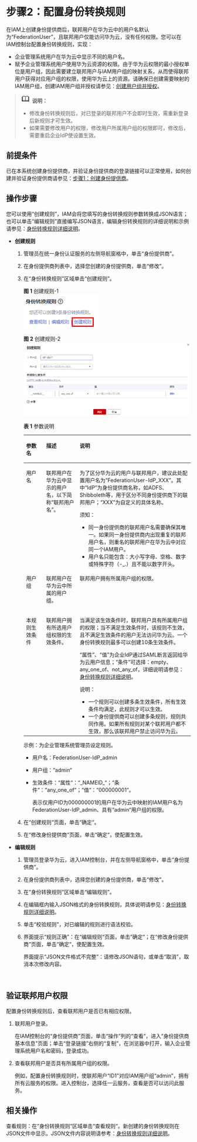 # 步骤2：配置身份转换规则<a name="iam_08_0004"></a>

在IAM上创建身份提供商后，联邦用户在华为云中的用户名默认为“FederationUser”，且联邦用户仅能访问华为云，没有任何权限。您可以在IAM控制台配置身份转换规则，实现：

-   企业管理系统用户在华为云中显示不同的用户名。
-   赋予企业管理系统用户使用华为云资源的权限。由于华为云权限的最小授权单位是用户组，因此需要建立联邦用户与IAM用户组的映射关系，从而使得联邦用户获得对应用户组的权限，使用华为云上的资源。请确保已创建需要映射的IAM用户组，创建IAM用户组并授权请参见：[创建用户组并授权](创建用户组并授权.md)。

>![](public_sys-resources/icon-note.gif) **说明：** 
>-   修改身份转换规则后，对已登录的联邦用户不会即时生效，需重新登录后新规则才可生效。
>-   如果需要修改用户的权限，修改用户所属用户组的权限即可，修改后，需要重启企业IdP使设置生效。

## 前提条件<a name="section52965331"></a>

已在本系统创建身份提供商，并验证身份提供商的登录链接可以正常使用，如何创建并验证身份提供商请参见：[步骤1：创建身份提供商](步骤1-创建身份提供商.md)。

## 操作步骤<a name="zh-cn_topic_0175818756_section49143529"></a>

您可以使用“创建规则”，IAM会将您填写的身份转换规则参数转换成JSON语言；也可以单击“编辑规则”直接编写JSON语言，编辑身份转换规则的详细说明和示例请参见：[身份转换规则详细说明](身份转换规则详细说明.md)。

-   **创建规则**
    1.  管理员在统一身份认证服务的左侧导航窗格中，单击“身份提供商”。
    2.  在身份提供商列表中，选择您创建的身份提供商，单击“修改”。
    3.  在“身份转换规则”区域单击“创建规则”。

        **图 1**  创建规则-1<a name="fig351319915592"></a>  
        ![](figures/创建规则-1.png "创建规则-1")

        **图 2**  创建规则-2<a name="fig44508499581"></a>  
        ![](figures/创建规则-2.png "创建规则-2")

        **表 1**  参数说明

        <a name="table14452194925816"></a>
        <table><thead align="left"><tr id="row1545012496582"><th class="cellrowborder" valign="top" width="12%" id="mcps1.2.4.1.1"><p id="p12450249115814"><a name="p12450249115814"></a><a name="p12450249115814"></a>参数名</p>
        </th>
        <th class="cellrowborder" valign="top" width="20%" id="mcps1.2.4.1.2"><p id="p6450174913580"><a name="p6450174913580"></a><a name="p6450174913580"></a>描述</p>
        </th>
        <th class="cellrowborder" valign="top" width="68%" id="mcps1.2.4.1.3"><p id="p19450164965813"><a name="p19450164965813"></a><a name="p19450164965813"></a>说明</p>
        </th>
        </tr>
        </thead>
        <tbody><tr id="row345118496586"><td class="cellrowborder" valign="top" width="12%" headers="mcps1.2.4.1.1 "><p id="p1445054905813"><a name="p1445054905813"></a><a name="p1445054905813"></a>用户名</p>
        </td>
        <td class="cellrowborder" valign="top" width="20%" headers="mcps1.2.4.1.2 "><p id="p134501649125817"><a name="p134501649125817"></a><a name="p134501649125817"></a>联邦用户在<span>华为云</span>中显示的用户名，以下简称“联邦用户名”。</p>
        </td>
        <td class="cellrowborder" valign="top" width="68%" headers="mcps1.2.4.1.3 "><p id="p1245054915584"><a name="p1245054915584"></a><a name="p1245054915584"></a>为了区分<span>华为云</span>的用户与联邦用户，建议此处配置用户名为“FederationUser-IdP<em id="i134501449195818"><a name="i134501449195818"></a><a name="i134501449195818"></a>_</em>XXX”。其中“IdP”为身份提供商名称，如ADFS、Shibboleth等，用于区分不同身份提供商下的联邦用户；“XXX”为自定义的具体名称。</p>
        <div class="notice" id="note0451549125818"><a name="note0451549125818"></a><a name="note0451549125818"></a><span class="noticetitle"> 须知： </span><div class="noticebody"><a name="ul6575826819"></a><a name="ul6575826819"></a><ul id="ul6575826819"><li>同一身份提供商的联邦用户名需要确保其唯一。如果同一身份提供商内出现重复的联邦用户名，则重名的联邦用户在<span>华为云</span>中对应同一个IAM用户。</li><li>用户名只能包含：大小写字母、空格、数字或特殊字符（-_.）且不能以数字开头。</li></ul>
        </div></div>
        </td>
        </tr>
        <tr id="row9451049115815"><td class="cellrowborder" valign="top" width="12%" headers="mcps1.2.4.1.1 "><p id="p10451949105812"><a name="p10451949105812"></a><a name="p10451949105812"></a>用户组</p>
        </td>
        <td class="cellrowborder" valign="top" width="20%" headers="mcps1.2.4.1.2 "><p id="p545184914589"><a name="p545184914589"></a><a name="p545184914589"></a>联邦用户在<span>华为云</span>中所属的用户组。</p>
        </td>
        <td class="cellrowborder" valign="top" width="68%" headers="mcps1.2.4.1.3 "><p id="p8451649185812"><a name="p8451649185812"></a><a name="p8451649185812"></a>联邦用户拥有所属用户组的权限。</p>
        </td>
        </tr>
        <tr id="row545284918582"><td class="cellrowborder" valign="top" width="12%" headers="mcps1.2.4.1.1 "><p id="p13451154925812"><a name="p13451154925812"></a><a name="p13451154925812"></a>本规则生效条件</p>
        </td>
        <td class="cellrowborder" valign="top" width="20%" headers="mcps1.2.4.1.2 "><p id="p545134965810"><a name="p545134965810"></a><a name="p545134965810"></a>联邦用户拥有所选用户组权限的生效条件。</p>
        </td>
        <td class="cellrowborder" valign="top" width="68%" headers="mcps1.2.4.1.3 "><p id="p13451649165819"><a name="p13451649165819"></a><a name="p13451649165819"></a>当满足该生效条件时，联邦用户具有所属用户组的权限；当不满足生效条件时，该规则不生效，且不满足生效条件的用户无法访问<span>华为云</span>。一个身份转换规则最多可以创建10条生效条件。</p>
        <p id="p4451104995813"><a name="p4451104995813"></a><a name="p4451104995813"></a><span class="parmname" id="parmname1845184910581"><a name="parmname1845184910581"></a><a name="parmname1845184910581"></a>“属性”</span>、<span class="parmname" id="parmname1945164919584"><a name="parmname1945164919584"></a><a name="parmname1945164919584"></a>“值”</span>为企业IdP通过SAML断言返回给华为云用户信息；<span class="parmname" id="parmname3451184995813"><a name="parmname3451184995813"></a><a name="parmname3451184995813"></a>“条件”</span>可选<span>择：empty</span>、<span>any_one_of</span>、<span>not_any_of，详细说明请参见：</span><a href="身份转换规则详细说明.md">身份转换规则详细说明</a><span>。</span></p>
        <div class="note" id="note3452124915582"><a name="note3452124915582"></a><a name="note3452124915582"></a><span class="notetitle"> 说明： </span><div class="notebody"><a name="ul545254912585"></a><a name="ul545254912585"></a><ul id="ul545254912585"><li>一个规则可以创建多条生效条件，所有生效条件均满足，此规则才可以生效。</li><li>一个身份提供商可以创建多条规则，规则共同作用。如果所有规则对某个联邦用户都不生效，那么该联邦用户禁止访问<span>华为云</span>。</li></ul>
        </div></div>
        </td>
        </tr>
        </tbody>
        </table>

        示例：为企业管理系统管理员设定规则。

        -   用户名：FederationUser-IdP\_admin
        -   用户组：“admin“
        -   生效条件：“属性“：“\_NAMEID\_“；“条件“：“any\_one\_of“；“值“：“000000001“。

            表示仅用户ID为000000001的用户在华为云中映射的IAM用户名为FederationUser-IdP\_admin、具有“admin“用户组的权限。

    4.  在“创建规则“页面，单击“确定“。
    5.  在“修改身份提供商“页面，单击“确定“，使配置生效。

-   **编辑规则**
    1.  管理员登录华为云，进入IAM控制台，并在左侧导航窗格中，单击“身份提供商”。
    2.  在身份提供商列表中，选择您创建的身份提供商，单击“修改”。
    3.  在“身份转换规则”区域单击“编辑规则”。
    4.  在编辑框内输入JSON格式的身份转换规则，具体说明请参见：[身份转换规则详细说明](身份转换规则详细说明.md)。
    5.  单击“校验规则”，对已编辑的规则进行语法校验。
    6.  界面提示“规则正确”：在“编辑规则“页面，单击“确定“；在“修改身份提供商“页面，单击“确定“，使配置生效。

        界面提示“JSON文件格式不完整”：请修改JSON语句，或单击“取消”，取消本次修改内容。

          



## 验证联邦用户权限<a name="section10240138122317"></a>

配置身份转换规则后，查看联邦用户是否已有相应权限。

1.  联邦用户登录。

    在IAM控制台的“身份提供商”页面，单击“操作”列的“查看”，进入“身份提供商基本信息”页面；单击“登录链接”右侧的“复制”，在浏览器中打开，输入企业管理系统用户名和密码，登录成功。

2.  查看联邦用户是否具有所属用户组的权限。

    例如，配置身份转换规则时，使联邦用户“ID1”对应IAM用户组“admin”，拥有所有云服务的权限。进入控制台，选择任一云服务，查看是否可以访问此服务。


## 相关操作<a name="zh-cn_topic_0175818756_section4140824420758"></a>

查看规则：在“身份转换规则“区域单击“查看规则“。新创建的身份转换规则在JSON文件中显示。JSON文件内容说明请参考：[身份转换规则详细说明](身份转换规则详细说明.md)。

